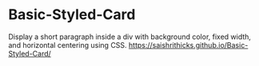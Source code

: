 # Basic-Styled-Card

Display a short paragraph inside a div with background color, fixed width, and horizontal centering using CSS.
https://saishrithicks.github.io/Basic-Styled-Card/
